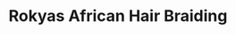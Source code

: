 ---
title: "Rokyas African Hair Braiding"
url: /milwaukee/rokyas-african-hair-braiding/
shop: hairdresser
---